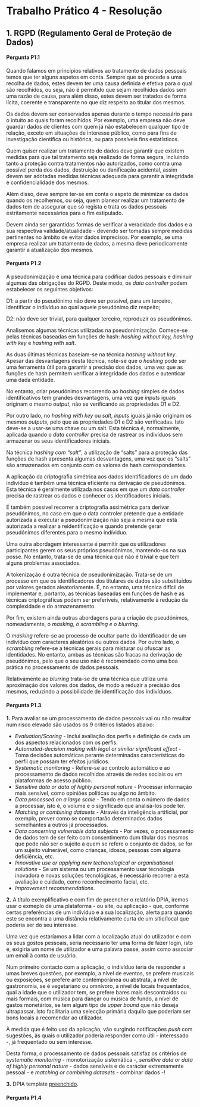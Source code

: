 # Trabalho Prático 4 - Resolução

## 1\. RGPD (Regulamento Geral de Proteção de Dados)

#### Pergunta P1.1

Quando falamos em princípios relativos ao tratamento de dados pessoais temos que ter alguns aspetos em conta. Sempre que se procede a uma recolha de dados, estes devem ter uma causa definida e efetiva para o qual são recolhidos, ou seja, não é permitido que sejam recolhidos dados sem uma razão de causa, para além disso, estes devem ser tratados de forma lícita, coerente e transparente no que diz respeito ao titular dos mesmos.

Os dados devem ser conservados apenas durante o tempo necessário para o intuito ao quais foram recolhidos. Por exemplo, uma empresa não deve guardar dados de clientes com quem já não estabelecem qualquer tipo de relação, exceto em situações de interesse público, como para fins de investigação científica ou histórica, ou para possíveis fins estatísticos. 

Quem quiser realizar um tratamento de dados deve garantir que existem medidas para que tal tratamento seja realizado de forma segura, incluindo tanto a proteção contra tratamentos não autorizados, como contra uma possível perda dos dados, destruição ou danificação acidental, assim devem ser adotadas medidas técnicas adequada para garantir a integridade e confidencialidade dos mesmos.

Além disso, deve sempre ter-se em conta o aspeto de minimizar os dados quando os recolhemos, ou seja, quem planear realizar um tratamento de dados tem de assegurar que só regista e trata os dados pessoais estritamente necessários para o fim estipulado.

Devem ainda ser garantidas formas de verificar a veracidade dos dados e a sua respectiva validade/atualidade - devendo ser tomadas sempre medidas pertinentes no âmbito de evitar dados imprecisos. Por exemplo, se uma empresa realizar um tratamento de dados, a mesma deve periodicamente garantir a atualização dos mesmos.


#### Pergunta P1.2

A pseudonimização é uma técnica para codificar dados pessoais e diminuir algumas das obrigações do RGPD. Deste modo, os _data controller_ podem estabelecer os seguintes objetivos:

D1: a partir do pseudónimo não deve ser possível, para um terceiro, identificar o indivíduo ao qual aquele pseudónimo diz respeito;

D2: não deve ser trivial, para qualquer terceiro, reproduzir os pseudónimos.

Analisemos algumas técnicas utilizadas na pseudonimização. Comece-se pelas técnicas baseadas em funções de hash: _hashing without key, hashing with key_ e _hashing with salt_.

As duas últimas técnicas baseiam-se na técnica _hashing without key_. Apesar das desvantagens desta técnica, note-se que o _hashing_ pode ser uma ferramenta útil para garantir a precisão dos dados, uma vez que as funções de hash permitem verificar a integridade dos dados e autenticar uma dada entidade.

No entanto, criar pseudónimos recorrendo ao _hashing_ simples de dados identificativos tem grandes desvantagens, uma vez que _inputs_ iguais originam o mesmo _output_, não se verificando as propriedades D1 e D2.

Por outro lado, no _hashing with key_ ou _salt_, _inputs_ iguais já não originam os mesmos _outputs_, pelo que as propriedades D1 e D2 são verificadas. Isto deve-se a usar-se uma chave ou um salt. Esta técnica é, normalmente, aplicada quando o _data controller_ precisa de rastrear os indivíduos sem armazenar os seus identificadores iniciais.

Na técnica _hashing com “salt”_, a utilização de “salts” para a proteção das funções de hash apresenta algumas desvantagens, uma vez que os “salts” são armazenados em conjunto com os valores de hash correspondentes.

A aplicação da criptografia simétrica aos dados identificadores de um dado indivíduo é também uma técnica eficiente na derivação de pseudónimos. Esta técnica é geralmente utilizada nos casos em que um _data controller_ precisa de rastrear os dados e conhecer os identificadores iniciais.

É também possível recorrer a criptografia assimétrica para derivar pseudónimos, no caso em que o data controler pretende que a entidade autorizada a executar a pseudonimização não seja a mesma que está autorizada a realizar a reidentificação e quando pretende gerar pseudónimos diferentes para o mesmo indíviduo.

Uma outra abordagem interessante é permitir que os utilizadores participantes gerem os seus próprios pseudónimos, mantendo-os na sua posse. No entanto, trata-se de uma técnica que não é trivial e que tem alguns problemas associados. 

A tokenização é outra técnica de pseudonimização. Trata-se de um processo em que os identificadores dos titulares de dados são substituídos por valores gerados aleatoriamente. É, no entanto, uma técnica difícil de implementar e, portanto, as técnicas baseadas em funções de hash e as técnicas criptográficas podem ser preferíveis, relativamente à redução da complexidade e do armazenamento.

Por fim, existem ainda outras abordagens para a criação de pseudónimos, nomeadamente, o _masking, o scrambling e o blurring_.

O _masking_ refere-se ao processo de ocultar parte do identificador de um indivíduo com caracteres aleatórios ou outros dados. Por outro lado, o _scrambling_ refere-se a técnicas gerais para misturar ou ofuscar as identidades. No entanto, ambas as técnicas são fracas na derivação de pseudónimos, pelo que o seu uso não é recomendado como uma boa prática no processamento de dados pessoais.

Relativamente ao _blurring_ trata-se de uma técnica que utiliza uma aproximação dos valores dos dados, de modo a reduzir a precisão dos mesmos, reduzindo a possibilidade de identificação dos indivíduos.


#### Pergunta P1.3

**1.** Para avaliar se um processamento de dados pessoais vai ou não resultar num risco elevado são usados os 9 critérios listados abaixo:
- _Evaluation/Scoring_ - Inclui avaliação dos perfis e definição de cada um dos aspectos relacionados com os perfis.
- _Automated-decision making with legal or similar significant effect_ - Toma decisões automáticas perante determinadas características do perfil que possam ter efeitos jurídicos.
- _Systematic monitoring_ - Refere-se ao controlo automático e ao processamento de dados recolhidos através de redes sociais ou em plataformas de acesso público.
- _Sensitive data or data of highly personal nature_ - Processar informação mais sensível, como opiniões políticas ou algo no âmbito.
- _Data processed on a large scale_ - Tendo em conta o número de dados a processar, isto é, o volume e o significado que analisá-los pode ter.
- _Matching or combining datasets_ - Através da inteligência artificial, por exemplo, prever como se comportarão determinados dados semelhantes a outros já processados.
- _Data concerning vulnerable data subjects_ - Por vezes, o processamento de dados tem de ser feito com consentimento dum titular dos mesmos que pode não ser o sujeito a quem se refere o conjunto de dados, se for um sujeito vulnerável, como crianças, idosos, pessoas com alguma deficiência, etc.
- _Innovative use or applying new techonological or organisational solutions_ - Se um sistema ou um processamento usar tecnologia inovadora e novas soluções tecnológicas, é necessário recorrer a esta avaliação e cuidado, como reconhecimento facial, etc.
- _Improvement recommendations_.

**2.** A título exemplificativo e com fim de preencher o relatório DPIA, iremos usar o exmeplo de uma plataforma - ou site, ou aplicação - que, conforme certas preferências de um indíviduo e a sua localização, alerta para quando este se encontra a uma distância relativamente curta de um sítio/local que poderia ser do seu interesse.

Uma vez que estaríamos a lidar com a localização atual do utilizador e com os seus gostos pessoais, seria necessário ter uma forma de fazer login, isto é, exigiria um nome de utilizador e uma palavra passe, assim como associar um email à conta de usuário.

Num primeiro contacto com a aplicação, o indivíduo teria de responder a umas breves questões, por exemplo, a nível de eventos, se prefere musicais ou exposições, se prefere arte contemporânea ou abstrata, a nível de gastronomia, se é vegetariano ou omnívoro, a nível de locais frequentados, qual a idade que o utilizador tem, se prefere bares mais descontraídos ou mais formais, com música para dançar ou música de fundo, a nível de gastos monetários, se tem algum tipo de _upper bound_ que não deseja ultrapassar. Isto facilitaria uma selecção primária daquilo que poderiam ser bons locais a recomendar ao utilizador.

À medida que é feito uso da aplicação, vão surgindo notificações _push_ com sugestões, às quais o utilizador poderia responder como útil - interessado -, já frequentado ou sem interesse.

Desta forma, o processamento de dados pessoais satisfaz os critérios de _systematic monitoring_ - monotorização sistemática -, _sensitive data or data of highly personal nature_ - dados sensíveis e de carácter extremamente pessoal - e _matching or combining datasets_ - combinar dados -!

**3.** DPIA template [preenchido](https://github.com/uminho-miei-engseg-18-19/Grupo1/blob/master/TP4/DPIA%20-%20application.pdf).

#### Pergunta P1.4
